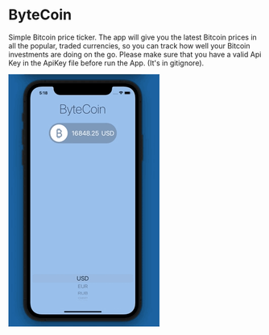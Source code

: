 # ByteCoin

Simple Bitcoin price ticker. The app will give you the latest Bitcoin prices in all the popular, traded currencies, so you can track how well your Bitcoin investments are doing on the go.
Please make sure that you have a valid Api Key in the ApiKey file before run the App. (It's in gitignore).

![](ByteCoin.gif)
